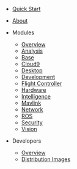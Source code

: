 - [Quick Start](/)
- [About](/about)

- Modules
  - [Overview](/modules/intro)
  - [Analysis](/modules/analysis)
  - [Base](/modules/base)
  - [Cloud9](/modules/cloud9)
  - [Desktop](/modules/desktop)
  - [Development](/modules/dev)
  - [Flight Controller](/modules/fc)
  - [Hardware](/modules/hardware)
  - [Intelligence](/modules/intelligence)
  - [Mavlink](/modules/mavlink)
  - [Network](/modules/network)
  - [ROS](/modules/ros)
  - [Security](/modules/security)
  - [Vision](/modules/vision)

- Developers
  - [Overview](/devdocs/intro)
  - [Distribution Images](/devdocs/distimages)
